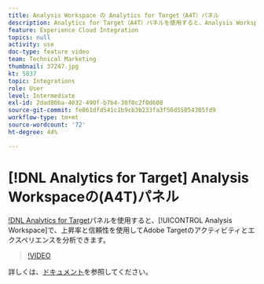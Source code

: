 ```yaml
---
title: Analysis Workspace の Analytics for Target（A4T）パネル
description: Analytics for Target（A4T）パネルを使用すると、Analysis Workspace で上昇率と信頼性を使用して Adobe Target のアクティビティとエクスペリエンスを分析できます。
feature: Experience Cloud Integration
topics: null
activity: use
doc-type: feature video
team: Technical Marketing
thumbnail: 37247.jpg
kt: 5837
topic: Integrations
role: User
level: Intermediate
exl-id: 2dad80ba-4032-490f-b7b4-30f0c2f0d608
source-git-commit: fe861dfd541c1b9cb3b233fa3f56d55054305fd9
workflow-type: tm+mt
source-wordcount: '72'
ht-degree: 44%

---
```


# [!DNL Analytics for Target] Analysis Workspaceの(A4T)パネル

[!DNL Analytics for Target](A4T)パネルを使用すると、[!UICONTROL Analysis Workspace]で、上昇率と信頼性を使用してAdobe Targetのアクティビティとエクスペリエンスを分析できます。

>[!VIDEO](https://video.tv.adobe.com/v/37247/?quality=12&learn=on)

詳しくは、[ドキュメント](https://experienceleague.adobe.com/docs/analytics/analyze/analysis-workspace/panels/a4t-panel.html)を参照してください。
